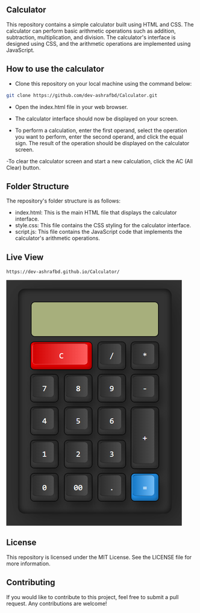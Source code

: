 ## Calculator

This repository contains a simple calculator built using HTML and CSS. The calculator can perform basic arithmetic operations such as addition, subtraction, multiplication, and division. The calculator's interface is designed using CSS, and the arithmetic operations are implemented using JavaScript.

## How to use the calculator
- Clone this repository on your local machine using the command below:
```bash
git clone https://github.com/dev-ashrafbd/Calculator.git
```
- Open the index.html file in your web browser.

- The calculator interface should now be displayed on your screen.

- To perform a calculation, enter the first operand, select the operation you want to perform, enter the second operand, and click the equal sign. The result of the operation should be displayed on the calculator screen.

-To clear the calculator screen and start a new calculation, click the AC (All Clear) button.

## Folder Structure
The repository's folder structure is as follows:

- index.html: This is the main HTML file that displays the calculator interface.
- style.css: This file contains the CSS styling for the calculator interface.
- script.js: This file contains the JavaScript code that implements the calculator's arithmetic operations.

## Live View
```bash
https://dev-ashrafbd.github.io/Calculator/
```

![alt text](/preview.png)

## License
This repository is licensed under the MIT License. See the LICENSE file for more information.

## Contributing
If you would like to contribute to this project, feel free to submit a pull request. Any contributions are welcome!






